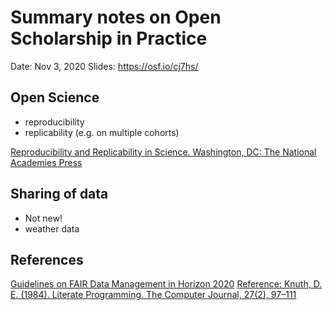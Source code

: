# Summary notes on Open Scholarship in Practice #

Date: Nov 3, 2020
Slides: https://osf.io/cj7hs/


## Open Science ##
- reproducibility
- replicability (e.g. on multiple cohorts) 

[Reproducibility and Replicability in Science. Washington, DC: The National Academies Press](https://doi.org/10.17226/25303) 


## Sharing of data ##

- Not new! 
- weather data


## References ##

[Guidelines on FAIR Data Management in Horizon 2020](https://ec.europa.eu/research/participants/data/ref/h2020/grants_manual/hi/oa_pilot/h2020-hi-oa-data-mgt_en.pdf)
[Reference: Knuth, D. E. (1984). Literate Programming. The Computer Journal, 27(2), 97–111](https://doi.org/10.1093/comjnl/27.2.97)
